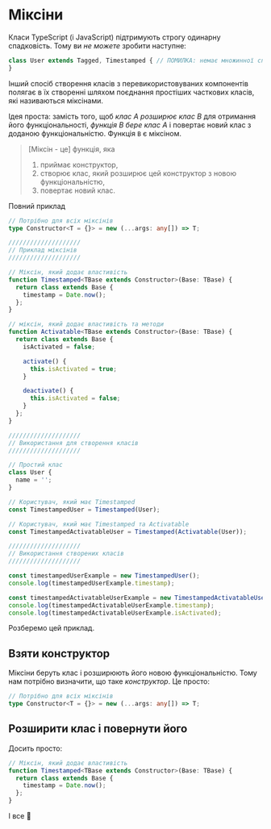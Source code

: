 # Міксіни

Класи TypeScript (і JavaScript) підтримують строгу одинарну спадковість. Тому ви *не можете* зробити наступне:

```ts
class User extends Tagged, Timestamped { // ПОМИЛКА: немає множинної спадковості
}
```

Інший спосіб створення класів з перевикористовуваних компонентів полягає в їх створенні шляхом поєднання простіших часткових класів, які називаються міксінами.

Ідея проста: замість того, щоб *клас A розширює клас B* для отримання його функціональності, *функція B бере клас A* і повертає новий клас з доданою функціональністю. Функція `B` є міксіном.

> [Міксін - це] функція, яка
>
> 1. приймає конструктор,
> 1. створює клас, який розширює цей конструктор з новою функціональністю,
> 1. повертає новий клас.

Повний приклад

```ts
// Потрібно для всіх міксінів
type Constructor<T = {}> = new (...args: any[]) => T;

////////////////////
// Приклад міксінів
////////////////////

// Міксін, який додає властивість
function Timestamped<TBase extends Constructor>(Base: TBase) {
  return class extends Base {
    timestamp = Date.now();
  };
}

// міксін, який додає властивість та методи
function Activatable<TBase extends Constructor>(Base: TBase) {
  return class extends Base {
    isActivated = false;

    activate() {
      this.isActivated = true;
    }

    deactivate() {
      this.isActivated = false;
    }
  };
}

////////////////////
// Використання для створення класів
////////////////////

// Простий клас
class User {
  name = '';
}

// Користувач, який має Timestamped
const TimestampedUser = Timestamped(User);

// Користувач, який має Timestamped та Activatable
const TimestampedActivatableUser = Timestamped(Activatable(User));

////////////////////
// Використання створених класів
////////////////////

const timestampedUserExample = new TimestampedUser();
console.log(timestampedUserExample.timestamp);

const timestampedActivatableUserExample = new TimestampedActivatableUser();
console.log(timestampedActivatableUserExample.timestamp);
console.log(timestampedActivatableUserExample.isActivated);

```

Розберемо цей приклад.

## Взяти конструктор

Міксіни беруть клас і розширюють його новою функціональністю. Тому нам потрібно визначити, що таке *конструктор*. Це просто:

```ts
// Потрібно для всіх міксінів
type Constructor<T = {}> = new (...args: any[]) => T;
```

## Розширити клас і повернути його

Досить просто:

```ts
// Міксін, який додає властивість
function Timestamped<TBase extends Constructor>(Base: TBase) {
  return class extends Base {
    timestamp = Date.now();
  };
}
```

І все 🌹